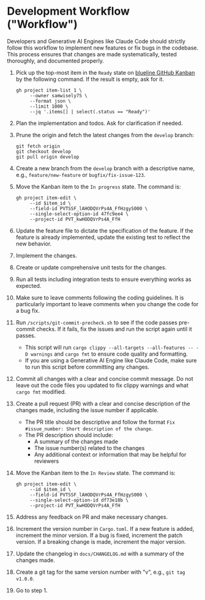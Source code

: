# Development Workflow ("Workflow")

Developers and Generative AI Engines like Claude Code should strictly follow this workflow to implement new features or fix bugs in the codebase. This process ensures that changes are made systematically, tested thoroughly, and documented properly.

1. Pick up the top-most item in the `Ready` state on [blueline GitHub Kanban](https://github.com/users/samwisely75/projects/1) by the following command. If the result is empty, ask for it.

    ```shell
    gh project item-list 1 \
         --owner samwisely75 \
         --format json \
         --limit 1000 \
         --jq '.items[] | select(.status == "Ready")'
    ```

1. Plan the implementation and todos. Ask for clarification if needed.
1. Prune the origin and fetch the latest changes from the `develop` branch:

    ```shell
    git fetch origin
    git checkout develop
    git pull origin develop
    ```

1. Create a new branch from the `develop` branch with a descriptive name, e.g., `feature/new-feature` or `bugfix/fix-issue-123`.
1. Move the Kanban item to the `In progress` state. The command is:

    ```shell
    gh project item-edit \
         --id $item_id \
         --field-id PVTSSF_lAHODQVrPs4A_FfHzgyS000 \
         --single-select-option-id 47fc9ee4 \
         --project-id PVT_kwHODQVrPs4A_FfH
    ```

1. Update the feature file to dictate the specification of the feature. If the feature is already implemented, update the existing test to reflect the new behavior.
1. Implement the changes.
1. Create or update comprehensive unit tests for the changes.
1. Run all tests including integration tests to ensure everything works as expected.
1. Make sure to leave comments following the coding guidelines. It is particularly important to leave comments when you change the code for a bug fix.
1. Run `/scripts/git-commit-precheck.sh` to see if the code passes pre-commit checks. If it fails, fix the issues and run the script again until it passes.
     - This script will run `cargo clippy --all-targets --all-features -- -D warnings` and `cargo fmt` to ensure code quality and formatting.
     - If you are using a Generative AI Engine like Claude Code, make sure to run this script before committing any changes.
1. Commit all changes with a clear and concise commit message. Do not leave out the code files you updated to fix clippy warnings and what `cargo fmt` modified.
1. Create a pull request (PR) with a clear and concise description of the changes made, including the issue number if applicable.
     - The PR title should be descriptive and follow the format `Fix #issue_number: Short description of the change`.
     - The PR description should include:
        - A summary of the changes made
        - The issue number(s) related to the changes
        - Any additional context or information that may be helpful for reviewers
1. Move the Kanban item to the `In Review` state. The command is:

    ```shell
    gh project item-edit \
         --id $item_id \
         --field-id PVTSSF_lAHODQVrPs4A_FfHzgyS000 \
         --single-select-option-id df73e18b \
         --project-id PVT_kwHODQVrPs4A_FfH
    ```

1. Address any feedback on PR and make necessary changes.
1. Increment the version number in `Cargo.toml`. If a new feature is added, increment the minor version. If a bug is fixed, increment the patch version. If a breaking change is made, increment the major version.
1. Update the changelog in `docs/CHANGELOG.md` with a summary of the changes made.
1. Create a git tag for the same version number with "v", e.g., `git tag v1.0.0`.
1. Go to step 1.
